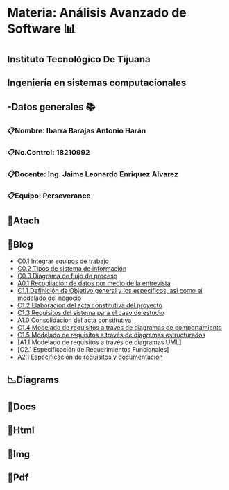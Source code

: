 # Materia: Análisis Avanzado de Software :bar_chart:

## Instituto Tecnológico De Tijuana
## Ingeniería en sistemas computacionales


## -Datos generales :books:
### :clipboard:Nombre: Ibarra Barajas Antonio Harán
### :clipboard:No.Control: 18210992
### :clipboard:Docente: Ing. Jaime Leonardo Enriquez Alvarez 
### :clipboard:Equipo: Perseverance



## :memo:Atach
## :memo:Blog
- [C0.1 Integrar equipos de trabajo](https://github.com/AntonioIB9/AnalisisAvanzadoDeSoftware_AntonioIbarra/blob/main/C0.1_IntegrarEquiposdeTrabajo_AntonioHar%C3%A1nIbarraBarajas.pdf)
- [C0.2 Tipos de sistema de información](https://github.com/AntonioIB9/AnalisisAvanzadoDeSoftware_AntonioIbarra/blob/main/C0.2_Tipo_de_Sistema_Desarrollar_AntonioHaranIbarraBarajas.pdf)
- [C0.3 Diagrama de flujo de proceso](https://github.com/AntonioIB9/AnalisisAvanzadoDeSoftware_AntonioIbarra/blob/main/C0.3_DiagramadeFlujo_Proceso_AntonioHaranIbarraBarajas.pdf) 
- [A0.1 Recopilación de datos por medio de la entrevista](https://github.com/AntonioIB9/AnalisisAvanzadoDeSoftware_AntonioIbarra/blob/main/A0.1_Interview_Compilation_AntonioHaranIbarraBarajas.pdf)
- [C1.1 Definición de Objetivo general y los especificos, asi como el modelado del negocio](https://github.com/AntonioIB9/AnalisisAvanzadoDeSoftware_AntonioIbarra/blob/main/C1.1_ObjetivosGenerales_especificos_AntonioHaranIbarraBarajas.pdf)
- [C1.2 Elaboracion del acta constitutiva del proyecto](https://github.com/AntonioIB9/AnalisisAvanzadoDeSoftware_AntonioIbarra/blob/main/C1.2_ActaConstitutiva_delProyecto_AntonioHar%C3%A1nIbarraBarajas.pdf)
- [C1.3 Requisitos del sistema para el caso de estudio](https://github.com/AntonioIB9/AnalisisAvanzadoDeSoftware_AntonioIbarra/blob/main/C1.3_Requisitos_del_sistema_AntonioHaranIbarraBarajas.pdf) 
- [A1.0 Consolidacion del acta constitutiva](https://github.com/AntonioIB9/AnalisisAvanzadoDeSoftware_AntonioIbarra/blob/main/A1.0_Consolidation_of_the_Constitutive_Act_IbarraBarajasAntonioHaran.pdf) 
- [C1.4 Modelado de requisitos a través de diagramas de comportamiento](https://github.com/AntonioIB9/AnalisisAvanzadoDeSoftware_AntonioIbarra/blob/main/C1.4_UML_Casos_de_uso_secuencia_clases_IbarraBarajasAntonioHaran.pdf)
- [C1.5  Modelado de requisitos a través de diagramas estructurados](https://github.com/AntonioIB9/AnalisisAvanzadoDeSoftware_AntonioIbarra/blob/main/C1.5_UML_Estado_componentes_distribucion_IbarraBarajasAntonioHaran.pdf)
- [A1.1  Modelado de requisitos a través de diagramas UML]
- [C2.1 Especificación de Requerimientos Funcionales]
- [A2.1 Especificación de requisitos y documentación]()

## :chart_with_downwards_trend:Diagrams
## :page_facing_up:Docs
## :page_with_curl:Html
## :sunrise:Img
## :book:Pdf
